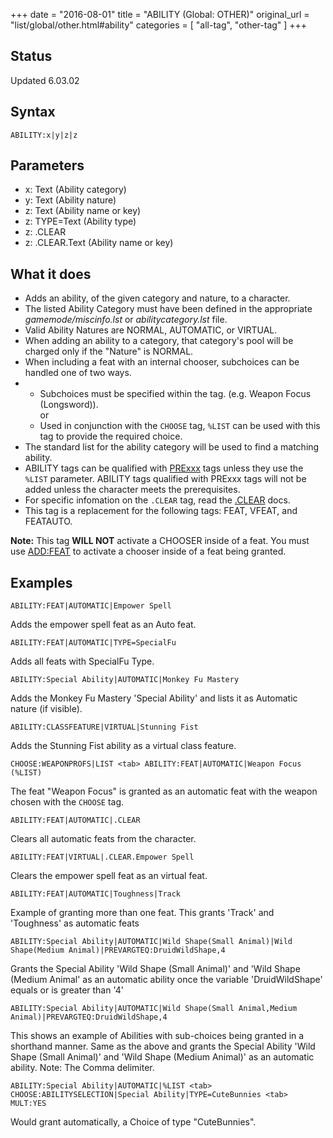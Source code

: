+++
date = "2016-08-01"
title = "ABILITY (Global: OTHER)"
original_url = "list/global/other.html#ability"
categories = [ "all-tag", "other-tag" ]
+++

## Status

Updated 6.03.02

## Syntax

`ABILITY:x|y|z|z`

## Parameters

-   x: Text (Ability category)
-   y: Text (Ability nature)
-   z: Text (Ability name or key)
-   z: TYPE=Text (Ability type)
-   z: .CLEAR
-   z: .CLEAR.Text (Ability name or key)



What it does
------------

-   Adds an ability, of the given category and nature, to a character.
-   The listed Ability Category must have been defined in the
    appropriate *gamemode/miscinfo.lst* or *abilitycategory.lst* file.
-   Valid Ability Natures are NORMAL, AUTOMATIC, or VIRTUAL.
-   When adding an ability to a category, that category's pool will be
    charged only if the "Nature" is NORMAL.
-   When including a feat with an internal chooser, subchoices can be
    handled one of two ways.
-   -   Subchoices must be specified within the tag. (e.g. Weapon Focus
        (Longsword)).\
         or
    -   Used in conjunction with the `CHOOSE` tag, `%LIST` can be used
        with this tag to provide the required choice.
-   The standard list for the ability category will be used to find a
    matching ability.
-   ABILITY tags can be qualified with [PRExxx](/list/global/pre.html)
    tags unless they use the `%LIST` parameter. ABILITY tags qualified
    with PRExxx tags will not be added unless the character meets
    the prerequisites.
-   For specific infomation on the `.CLEAR` tag, read the
    [.CLEAR](/list/global/other/clear.html) docs.
-   This tag is a replacement for the following tags: FEAT, VFEAT,
    and FEATAUTO.

**Note:** This tag **WILL NOT** activate a CHOOSER inside of a feat. You
must use [ADD:FEAT](/list/global/add/feat.html) to activate a chooser
inside of a feat being granted.

Examples
--------

`ABILITY:FEAT|AUTOMATIC|Empower Spell`

Adds the empower spell feat as an Auto feat.

`ABILITY:FEAT|AUTOMATIC|TYPE=SpecialFu`

Adds all feats with SpecialFu Type.

`ABILITY:Special Ability|AUTOMATIC|Monkey Fu Mastery`

Adds the Monkey Fu Mastery 'Special Ability' and lists it as Automatic
nature (if visible).

`ABILITY:CLASSFEATURE|VIRTUAL|Stunning Fist`

Adds the Stunning Fist ability as a virtual class feature.

`CHOOSE:WEAPONPROFS|LIST <tab> ABILITY:FEAT|AUTOMATIC|Weapon Focus (%LIST)`

The feat "Weapon Focus" is granted as an automatic feat with the weapon
chosen with the `CHOOSE` tag.

`ABILITY:FEAT|AUTOMATIC|.CLEAR`

Clears all automatic feats from the character.

`ABILITY:FEAT|VIRTUAL|.CLEAR.Empower Spell`

Clears the empower spell feat as an virtual feat.

`ABILITY:FEAT|AUTOMATIC|Toughness|Track`

Example of granting more than one feat. This grants 'Track' and
'Toughness' as automatic feats

`ABILITY:Special Ability|AUTOMATIC|Wild Shape(Small Animal)|Wild Shape(Medium Animal)|PREVARGTEQ:DruidWildShape,4`

Grants the Special Ability 'Wild Shape (Small Animal)' and 'Wild Shape
(Medium Animal' as an automatic ability once the variable
'DruidWildShape' equals or is greater than '4'

`ABILITY:Special Ability|AUTOMATIC|Wild Shape(Small Animal,Medium Animal)|PREVARGTEQ:DruidWildShape,4`

This shows an example of Abilities with sub-choices being granted in a
shorthand manner. Same as the above and grants the Special Ability 'Wild
Shape (Small Animal)' and 'Wild Shape (Medium Animal)' as an automatic
ability. Note: The Comma delimiter.

`ABILITY:Special Ability|AUTOMATIC|%LIST <tab> CHOOSE:ABILITYSELECTION|Special Ability|TYPE=CuteBunnies <tab> MULT:YES`

Would grant automatically, a Choice of type "CuteBunnies".

